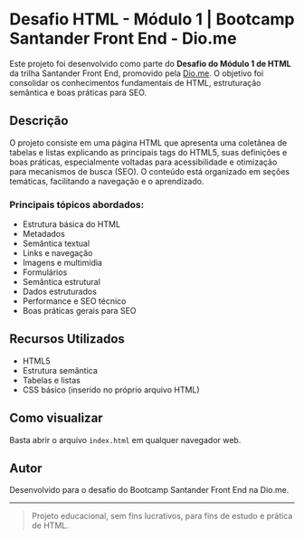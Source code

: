 # Desafio HTML - Módulo 1 | Bootcamp Santander Front End - Dio.me

Este projeto foi desenvolvido como parte do **Desafio do Módulo 1 de HTML** da trilha Santander Front End, promovido pela [Dio.me](https://www.dio.me/). O objetivo foi consolidar os conhecimentos fundamentais de HTML, estruturação semântica e boas práticas para SEO.

## Descrição

O projeto consiste em uma página HTML que apresenta uma coletânea de tabelas e listas explicando as principais tags do HTML5, suas definições e boas práticas, especialmente voltadas para acessibilidade e otimização para mecanismos de busca (SEO). O conteúdo está organizado em seções temáticas, facilitando a navegação e o aprendizado.

### Principais tópicos abordados:
- Estrutura básica do HTML
- Metadados
- Semântica textual
- Links e navegação
- Imagens e multimídia
- Formulários
- Semântica estrutural
- Dados estruturados
- Performance e SEO técnico
- Boas práticas gerais para SEO

## Recursos Utilizados
- HTML5
- Estrutura semântica
- Tabelas e listas
- CSS básico (inserido no próprio arquivo HTML)

## Como visualizar
Basta abrir o arquivo `index.html` em qualquer navegador web.

## Autor
Desenvolvido para o desafio do Bootcamp Santander Front End na Dio.me.

---

> Projeto educacional, sem fins lucrativos, para fins de estudo e prática de HTML.

